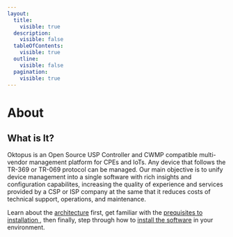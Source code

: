 ```yaml
---
layout:
  title:
    visible: true
  description:
    visible: false
  tableOfContents:
    visible: true
  outline:
    visible: false
  pagination:
    visible: true
---
```


# About

## What is It?

Oktopus is an Open Source USP Controller and CWMP compatible multi-vendor management platform for CPEs and IoTs. Any device that follows the TR-369 or TR-069 protocol can be managed. Our main objective is to unify device management into a single software with rich insights and configuration capabilites, increasing the quality of experience and services provided  by a CSP or ISP company at the same that it reduces costs of technical support, operations, and maintenance.

Learn about the [architecture](broken-reference) first, get familiar with the [prequisites to installation](installation/)[ ](requirements/), then finally, step through how to [install the software](installation/) in your environment.
